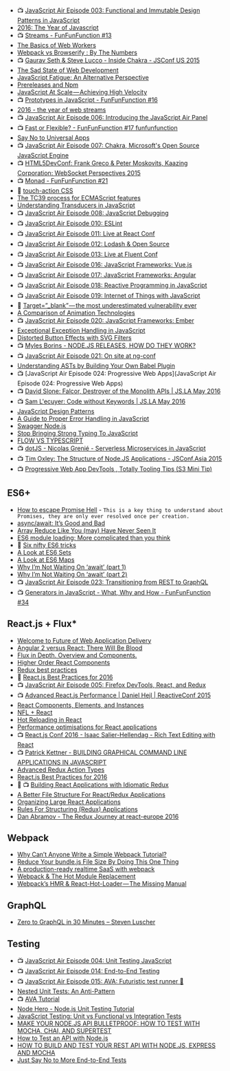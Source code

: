 

- :tv: [JavaScript Air Episode 003: Functional and Immutable Design Patterns in JavaScript](https://youtu.be/82M9fKe7hiw)
- [2016: The Year of Javascript](https://medium.com/@Connorelsea/2016-year-of-javascript-d9ac47905b70#.iqby52asi)
- :tv: [Streams - FunFunFunction #13](https://youtu.be/UD2dZw9iHCc)
- [The Basics of Web Workers](http://www.html5rocks.com/en/tutorials/workers/basics/)
- [Webpack vs Browserify : By The Numbers](https://medium.com/@dmikeyanderson/webpack-vs-browserify-by-the-numbers-c5472ba305c#.s45fdpadm)
- :tv: [Gaurav Seth & Steve Lucco - Inside Chakra - JSConf US 2015](https://youtu.be/en1VCmbI7Fc)
- [The Sad State of Web Development](https://medium.com/@wob/the-sad-state-of-web-development-1603a861d29f#.gr2c326u8)
- [JavaScript Fatigue: An Alternative Perspective](https://medium.com/@joshburgess/javascript-fatigue-an-alternative-perspective-b6ae411e89ac#.uxp2ppbj2)
- [Prereleases and Npm](https://medium.com/@mbostock/prereleases-and-npm-e778fc5e2420#.old6lpe5j)
- [JavaScript At Scale — Achieving High Velocity](https://labs.mlssoccer.com/javascript-at-scale-achieving-high-velocity-160c7d78af03#.snwf5hkj3)
- :tv: [Prototypes in JavaScript - FunFunFunction #16](https://youtu.be/riDVvXZ_Kb4)
- [2016 - the year of web streams](https://jakearchibald.com/2016/streams-ftw/)
- :tv: [JavaScript Air Episode 006: Introducing the JavaScript Air Panel](https://youtu.be/gxI5m_raAWg)
- :tv: [Fast or Flexible? - FunFunFunction #17 funfunfunction](https://youtu.be/R39zdSLd8ic)
- [Say No to Universal Apps](https://voice.kadira.io/say-no-to-isomorphic-apps-b7b7c419c634#.buir5zlph)
- :tv: [JavaScript Air Episode 007: Chakra, Microsoft's Open Source JavaScript Engine](https://youtu.be/0WdFvLSEX8c)
- :tv: [HTML5DevConf: Frank Greco & Peter Moskovits, Kaazing Corporation: WebSocket Perspectives 2015](https://youtu.be/DFQlw85mig4)
- :tv: [Monad - FunFunFunction #21](https://youtu.be/9QveBbn7t_c)
- :notebook: [touch-action CSS](https://gist.github.com/gajus/bbf06ea2e37047b01e70)
- [The TC39 process for ECMAScript features](http://www.2ality.com/2015/11/tc39-process.html)
- [Understanding Transducers in JavaScript](https://medium.com/@roman01la/understanding-transducers-in-javascript-3500d3bd9624#.k1gusudxv)
- :tv: [JavaScript Air Episode 008: JavaScript Debugging](https://youtu.be/qlV-eNI5OsA)
- :tv: [JavaScript Air Episode 010: ESLint](https://youtu.be/sEXow0FPE3Q)
- :tv: [JavaScript Air Episode 011: Live at React Conf](https://youtu.be/rgoyT95ce2U)
- :tv: [JavaScript Air Episode 012: Lodash & Open Source](https://youtu.be/pqZGVV35BPU)
- :tv: [JavaScript Air Episode 013: Live at Fluent Conf](https://youtu.be/R0eIlOvo5Js)
- :tv: [JavaScript Air Episode 016: JavaScript Frameworks: Vue.js](https://youtu.be/i3ET71ZCW_E)
- :tv: [JavaScript Air Episode 017: JavaScript Frameworks: Angular](https://youtu.be/naDNy5VBQuA)
- :tv: [JavaScript Air Episode 018: Reactive Programming in JavaScript](https://youtu.be/RFvwLifhxDg)
- :tv: [JavaScript Air Episode 019: Internet of Things with JavaScript](https://youtu.be/oUBbfYUzaAI)
- :notebook: [Target=”_blank” — the most underestimated vulnerability ever](https://medium.com/@jitbit/target-blank-the-most-underestimated-vulnerability-ever-96e328301f4c#.usk7khpmn)
- [A Comparison of Animation Technologies](https://css-tricks.com/comparison-animation-technologies/)
- :tv: [JavaScript Air Episode 020: JavaScript Frameworks: Ember
](https://youtu.be/sU1Zo2evbkU)
- [Exceptional Exception Handling in JavaScript](http://www.sitepoint.com/exceptional-exception-handling-in-javascript/)
- [Distorted Button Effects with SVG Filters](http://tympanus.net/codrops/2016/05/11/distorted-button-effects-with-svg-filters/)
- :tv: [Myles Borins - NODE.JS RELEASES, HOW DO THEY WORK?](https://youtu.be/5un1I2qkojg)
- :tv: [JavaScript Air Episode 021: On site at ng-conf](https://youtu.be/Q9aL9kmdmIE)
- [Understanding ASTs by Building Your Own Babel Plugin](https://www.sitepoint.com/understanding-asts-building-babel-plugin/)
- :tv: [JavaScript Air Episode 024: Progressive Web Apps](JavaScript Air Episode 024: Progressive Web Apps)
- :tv: [David Slone: Falcor, Destroyer of the Monolith APIs | JS.LA May 2016](https://youtu.be/rPsWfajxQnw)
- :tv: [Sam L'ecuyer: Code without Keywords | JS.LA May 2016](https://youtu.be/LG-ozmTnhdI)
- [JavaScript Design Patterns](https://carldanley.com/javascript-design-patterns/)
- [A Guide to Proper Error Handling in JavaScript](https://www.sitepoint.com/proper-error-handling-javascript/)
- [Swagger Node.js](https://blog.risingstack.com/swagger-nodejs/)
- [Stop Bringing Strong Typing To JavaScript](https://medium.com/@jamesseanwright/stop-bringing-strong-typing-to-javascript-4da0666cba6e#.aqgk2dr36)
- [FLOW VS TYPESCRIPT](http://djcordhose.github.io/flow-vs-typescript/2016_hhjs.html#/)
- :tv: [dotJS - Nicolas Grenié - Serverless Microservices in JavaScript](https://youtu.be/2kXYUlG1eXA)
- :tv: [Tim Oxley: The Structure of Node.JS Applications - JSConf.Asia 2015](https://youtu.be/yD2lMmmjB2E)
- :tv: [Progressive Web App DevTools , Totally Tooling Tips (S3 Mini Tip)](https://youtu.be/IWgNn1kqrsA)

## ES6+
- [How to escape Promise Hell](https://medium.com/@pyrolistical/how-to-get-out-of-promise-hell-8c20e0ab0513#.mi0yt7vvz) - `This is a key thing to understand about Promises, they are only ever resolved once per creation.`
- [async/await: It’s Good and Bad](https://medium.com/@benlesh/async-await-it-s-good-and-bad-15cf121ade40#.ulk0vv9ox)
- [Array Reduce Like You (may) Have Never Seen It](http://www.uilab.io/posts/array-reduce-like-you-may-have-never-seen-it?utm_campaign=Front%2BEnd%2BNewsletter&utm_medium=email&utm_source=Front_End_Newsletter_7)
- [ES6 module loading: More complicated than you think](https://www.nczonline.net/blog/2016/04/es6-module-loading-more-complicated-than-you-think/)
- :notebook: [Six nifty ES6 tricks](http://www.2ality.com/2016/05/six-nifty-es6-tricks.html)
- [A Look at ES6 Sets](http://www.barbarianmeetscoding.com/blog/2016/05/12/a-look-at-es6-sets/)
- [A Look at ES6 Maps](http://www.barbarianmeetscoding.com/blog/2016/04/27/a-look-at-es6-maps/)
- [Why I’m Not Waiting On ‘await’ (part 1)](https://blog.getify.com/not-awaiting-1/)
- [Why I’m Not Waiting On ‘await’ (part 2)](https://blog.getify.com/not-awaiting-2/)
- :tv: [JavaScript Air Episode 023: Transitioning from REST to GraphQL](https://www.youtube.com/watch?v=ENqDNIp1Nd8)
- :tv: [Generators in JavaScript - What, Why and How - FunFunFunction #34](https://www.youtube.com/watch?v=ategZqxHkz4)

## React.js + Flux*
- [Welcome to Future of Web Application Delivery](https://medium.com/@ryanflorence/welcome-to-future-of-web-application-delivery-9750b7564d9f#.k1uu0mpuo)
- [Angular 2 versus React: There Will Be Blood](https://medium.freecodecamp.com/angular-2-versus-react-there-will-be-blood-66595faafd51#.ybrh3frlf)
- [Flux in Depth. Overview and Components.](http://blog.mgechev.com/2015/05/15/flux-in-depth-overview-components/)
- [Higher Order React Components](http://natpryce.com/articles/000814.html)
- [Redux best practices](https://medium.com/lexical-labs-engineering/redux-best-practices-64d59775802e#.bikdwbdha)
- :notebook: [React.js Best Practices for 2016](https://blog.risingstack.com/react-js-best-practices-for-2016/)
- :tv: [JavaScript Air Episode 005: Firefox DevTools, React, and Redux](https://youtu.be/wseL3Vl-Hh4)
- :tv: [Advanced React.js Performance | Daniel Hejl | ReactiveConf 2015](https://youtu.be/GXzbbkiJZsY)
- [React Components, Elements, and Instances](https://medium.com/@dan_abramov/react-components-elements-and-instances-90800811f8ca#.88kuvuz66)
- [NFL + React](https://medium.com/nfl-engineers/nfl-react-84e9cd11d384#.ukri1y4zg)
- [Hot Reloading in React](https://medium.com/@dan_abramov/hot-reloading-in-react-1140438583bf#.xnfff7b33)
- [Performance optimisations for React applications](https://medium.com/@alexandereardon/performance-optimisations-for-react-applications-b453c597b191#.ut4zf4er3)
- :tv: [React.js Conf 2016 - Isaac Salier-Hellendag - Rich Text Editing with React](https://youtu.be/feUYwoLhE_4)
- :tv: [Patrick Kettner - BUILDING GRAPHICAL COMMAND LINE APPLICATIONS IN JAVASCRIPT](https://youtu.be/yUpmf8ZD5UQ)
- [Advanced Redux Action Types](https://medium.com/@zackargyle/advanced-redux-action-types-d5a71ed44e16#.dg36mkapy)
- [React.js Best Practices for 2016](https://blog.risingstack.com/react-js-best-practices-for-2016/)
- :notebook: :tv: [Building React Applications with Idiomatic Redux](https://egghead.io/courses/building-react-applications-with-idiomatic-redux)
- [A Better File Structure For React/Redux Applications](http://marmelab.com/blog/2015/12/17/react-directory-structure.html)
- [Organizing Large React Applications](http://engineering.kapost.com/2016/01/organizing-large-react-applications/)
- [Rules For Structuring (Redux) Applications](http://jaysoo.ca/2016/02/28/organizing-redux-application/)
- [Dan Abramov - The Redux Journey at react-europe 2016](https://youtu.be/uvAXVMwHJXU)

## Webpack
- [Why Can’t Anyone Write a Simple Webpack Tutorial?](https://medium.com/@dtothefp/why-can-t-anyone-write-a-simple-webpack-tutorial-d0b075db35ed#.z57dia63q)
- [Reduce Your bundle.js File Size By Doing This One Thing](https://lacke.mn/reduce-your-bundle-js-file-size/)
- [A production-ready realtime SaaS with webpack](https://medium.com/@matt.krick/a-production-ready-realtime-saas-with-webpack-7b11ba2fa5b0#.ece52uvp4)
- [Webpack & The Hot Module Replacement](https://medium.com/@rajaraodv/webpack-hot-module-replacement-hmr-e756a726a07#.h1sm7u8pc)
- [Webpack’s HMR & React-Hot-Loader — The Missing Manual](https://medium.com/@rajaraodv/webpacks-hmr-react-hot-loader-the-missing-manual-232336dc0d96#.vhn47u6rb)


## GraphQL
- [Zero to GraphQL in 30 Minutes – Steven Luscher](https://youtu.be/UBGzsb2UkeY)

## Testing
- :tv: [JavaScript Air Episode 004: Unit Testing JavaScript](https://www.youtube.com/watch?v=tfkUN8Jr9zY)
- :tv: [JavaScript Air Episode 014: End-to-End Testing](https://youtu.be/yoPIsrhaNGU)
- :tv: [JavaScript Air Episode 015: AVA: Futuristic test runner 🚀](https://youtu.be/YRvrPkXBwdo)
- [Nested Unit Tests: An Anti-Pattern](https://www.briefs.fm/3-minutes-with-kent/27)
- :tv: [AVA Tutorial](https://youtu.be/RxLW6-3dk5A)
- [Node Hero - Node.js Unit Testing Tutorial](https://blog.risingstack.com/node-hero-node-js-unit-testing-tutorial/)
- [JavaScript Testing: Unit vs Functional vs Integration Tests](https://www.sitepoint.com/javascript-testing-unit-functional-integration/)
- [MAKE YOUR NODE.JS API BULLETPROOF: HOW TO TEST WITH MOCHA, CHAI, AND SUPERTEST](https://developmentnow.com/2015/02/05/make-your-node-js-api-bulletproof-how-to-test-with-mocha-chai-and-supertest/)
- [How to Test an API with Node.js](https://strongloop.com/strongblog/how-to-test-an-api-with-node-js/)
- [HOW TO BUILD AND TEST YOUR REST API WITH NODE.JS, EXPRESS AND MOCHA](https://thewayofcode.wordpress.com/2013/04/21/how-to-build-and-test-rest-api-with-nodejs-express-mocha/)
- [Just Say No to More End-to-End Tests](http://googletesting.blogspot.com/2015/04/just-say-no-to-more-end-to-end-tests.html)
